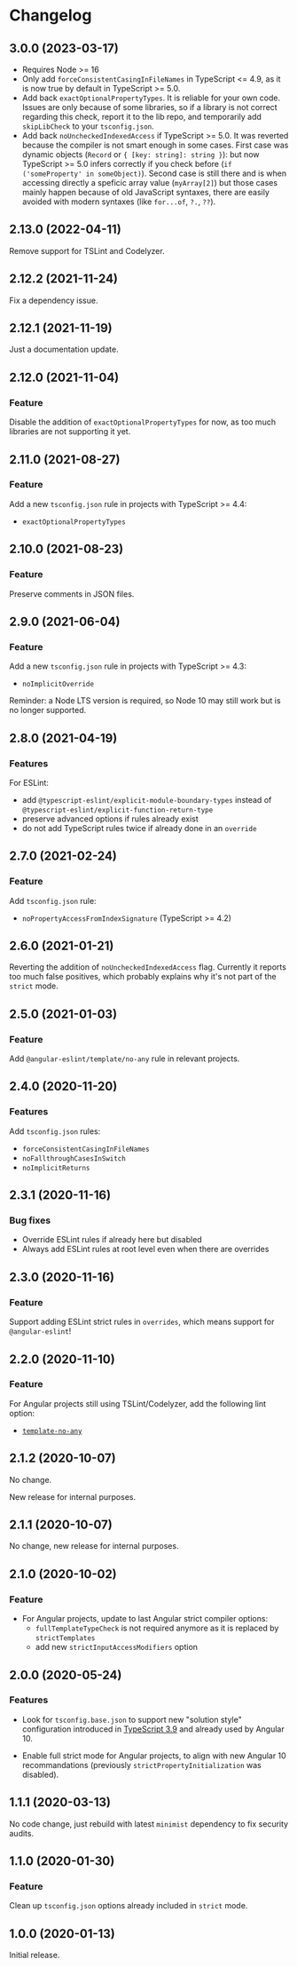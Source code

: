 # Changelog

## 3.0.0 (2023-03-17)

- Requires Node >= 16
- Only add `forceConsistentCasingInFileNames` in TypeScript <= 4.9, as it is now true by default in TypeScript >= 5.0.
- Add back `exactOptionalPropertyTypes`. It is reliable for your own code. Issues are only because of some libraries, so if a library is not correct regarding this check, report it to the lib repo, and temporarily add `skipLibCheck` to your `tsconfig.json`.
- Add back `noUncheckedIndexedAccess` if TypeScript >= 5.0. It was reverted because the compiler is not smart enough in some cases. First case was dynamic objects (`Record` or `{ [key: string]: string }`): but now TypeScript >= 5.0 infers correctly if you check before (`if ('someProperty' in someObject)`). Second case is still there and is when accessing directly a speficic array value (`myArray[2]`) but those cases mainly happen because of old JavaScript syntaxes, there are easily avoided with modern syntaxes (like `for...of`, `?.`, `??`).

## 2.13.0 (2022-04-11)

Remove support for TSLint and Codelyzer.

## 2.12.2 (2021-11-24)

Fix a dependency issue.

## 2.12.1 (2021-11-19)

Just a documentation update.

## 2.12.0 (2021-11-04)

### Feature

Disable the addition of `exactOptionalPropertyTypes` for now, as too much libraries are not supporting it yet.

## 2.11.0 (2021-08-27)

### Feature

Add a new `tsconfig.json` rule in projects with TypeScript >= 4.4:
- `exactOptionalPropertyTypes`

## 2.10.0 (2021-08-23)

### Feature

Preserve comments in JSON files.

## 2.9.0 (2021-06-04)

### Feature

Add a new `tsconfig.json` rule in projects with TypeScript >= 4.3:
- `noImplicitOverride`

Reminder: a Node LTS version is required, so Node 10 may still work but is no longer supported.

## 2.8.0 (2021-04-19)

### Features

For ESLint:
- add `@typescript-eslint/explicit-module-boundary-types` instead of `@typescript-eslint/explicit-function-return-type`
- preserve advanced options if rules already exist
- do not add TypeScript rules twice if already done in an `override`

## 2.7.0 (2021-02-24)

### Feature

Add `tsconfig.json` rule:
- `noPropertyAccessFromIndexSignature` (TypeScript >= 4.2)

## 2.6.0 (2021-01-21)

Reverting the addition of `noUncheckedIndexedAccess` flag.
Currently it reports too much false positives,
which probably explains why it's not part of the `strict` mode.

## 2.5.0 (2021-01-03)

### Feature

Add `@angular-eslint/template/no-any` rule in relevant projects.

## 2.4.0 (2020-11-20)

### Features

Add `tsconfig.json` rules:
- `forceConsistentCasingInFileNames`
- `noFallthroughCasesInSwitch`
- `noImplicitReturns`

## 2.3.1 (2020-11-16)

### Bug fixes

- Override ESLint rules if already here but disabled
- Always add ESLint rules at root level even when there are overrides

## 2.3.0 (2020-11-16)

### Feature

Support adding ESLint strict rules in `overrides`, which means support for `@angular-eslint`!

## 2.2.0 (2020-11-10)

### Feature

For Angular projects still using TSLint/Codelyzer, add the following lint option:
- [`template-no-any`](http://codelyzer.com/rules/template-no-any/)

## 2.1.2 (2020-10-07)

No change.

New release for internal purposes.

## 2.1.1 (2020-10-07)

No change, new release for internal purposes.

## 2.1.0 (2020-10-02)

### Feature

- For Angular projects, update to last Angular strict compiler options:
  - `fullTemplateTypeCheck` is not required anymore as it is replaced by `strictTemplates`
  - add new `strictInputAccessModifiers` option

## 2.0.0 (2020-05-24)

### Features

- Look for `tsconfig.base.json` to support new "solution style" configuration introduced in
[TypeScript 3.9](https://www.typescriptlang.org/docs/handbook/release-notes/typescript-3-9.html#support-for-solution-style-tsconfigjson-files) and already used by Angular 10.

- Enable full strict mode for Angular projects, to align with new Angular 10 recommandations
(previously `strictPropertyInitialization` was disabled).

## 1.1.1 (2020-03-13)

No code change, just rebuild with latest `minimist` dependency to fix security audits.

## 1.1.0 (2020-01-30)

### Feature

Clean up `tsconfig.json` options already included in `strict` mode.

## 1.0.0 (2020-01-13)

Initial release.
